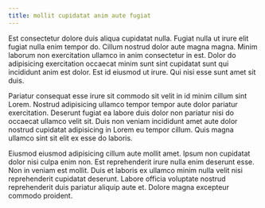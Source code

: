 ```yaml
---
title: mollit cupidatat anim aute fugiat
---
```


Est consectetur dolore duis aliqua cupidatat nulla. Fugiat nulla ut irure elit fugiat nulla enim tempor do. Cillum nostrud dolor aute magna magna. Minim laborum non exercitation ullamco in anim consectetur in est. Dolor do adipisicing exercitation occaecat minim sunt sint cupidatat sunt qui incididunt anim est dolor. Est id eiusmod ut irure. Qui nisi esse sunt amet sit duis.

Pariatur consequat esse irure sit commodo sit velit in id minim cillum sint Lorem. Nostrud adipisicing ullamco tempor tempor aute dolor pariatur exercitation. Deserunt fugiat ea labore duis dolor non pariatur nisi do occaecat ullamco velit sit. Duis non veniam incididunt amet aute dolor nostrud cupidatat adipisicing in Lorem eu tempor cillum. Quis magna ullamco sint sit elit ex esse do laboris.

Eiusmod eiusmod adipisicing cillum aute mollit amet. Ipsum non cupidatat dolor nisi culpa enim non. Est reprehenderit irure nulla enim deserunt esse. Non in veniam est mollit. Duis et laboris ex ullamco minim nulla velit nisi reprehenderit cupidatat deserunt. Labore officia voluptate nostrud reprehenderit duis pariatur aliquip aute et. Dolore magna excepteur commodo proident.